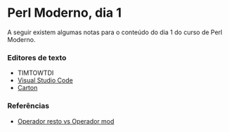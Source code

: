 # Perl Moderno, dia 1

A seguir existem algumas notas para o conteúdo do dia 1 do curso de Perl Moderno.

### Editores de texto

- TIMTOWTDI
- [Visual Studio Code](https://code.visualstudio.com/)
- [Carton](https://metacpan.org/pod/Carton)

### Referências

- [Operador resto vs Operador mod](https://2ality.com/2019/08/remainder-vs-modulo.html)